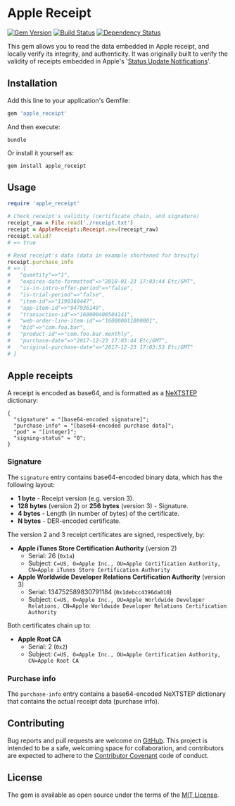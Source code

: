 # Apple Receipt

[![Gem Version](https://badge.fury.io/rb/apple_receipt.svg)](https://badge.fury.io/rb/apple_receipt)
[![Build Status](https://travis-ci.org/koenrh/apple_receipt.svg?branch=master)](https://travis-ci.org/koenrh/apple_receipt)
[![Dependency Status](https://beta.gemnasium.com/badges/github.com/koenrh/apple_receipt.svg)](https://beta.gemnasium.com/projects/github.com/koenrh/apple_receipt)

This gem allows you to read the data embedded in Apple receipt, and locally verify its integrity, and authenticity. It was originally built to verify the validity of receipts embedded in Apple's '[Status Update Notifications](https://developer.apple.com/library/content/documentation/NetworkingInternet/Conceptual/StoreKitGuide/Chapters/Subscriptions.html#//apple_ref/doc/uid/TP40008267-CH7-SW13)'.

## Installation

Add this line to your application's Gemfile:

```ruby
gem 'apple_receipt'
```

And then execute:

    bundle

Or install it yourself as:

    gem install apple_receipt

## Usage

```ruby
require 'apple_receipt'

# Check receipt's validity (certificate chain, and signature)
receipt_raw = File.read('./receipt.txt')
receipt = AppleReceipt::Receipt.new(receipt_raw)
receipt.valid?
# => true

# Read receipt's data (data in example shortened for brevity)
receipt.purchase_info
# => {
#   "quantity"=>"1",
#   "expires-date-formatted"=>"2018-01-23 17:03:44 Etc/GMT",
#   "is-in-intro-offer-period"=>"false",
#   "is-trial-period"=>"false",
#   "item-id"=>"1190360447",
#   "app-item-id"=>"947936149",
#   "transaction-id"=>"160000408504141",
#   "web-order-line-item-id"=>"160000011000001",
#   "bid"=>"com.foo.bar",
#   "product-id"=>"com.foo.bar.monthly",
#   "purchase-date"=>"2017-12-23 17:03:44 Etc/GMT",
#   "original-purchase-date"=>"2017-12-23 17:03:53 Etc/GMT"
# }
```

## Apple receipts

A receipt is encoded as base64, and is formatted as a [NeXTSTEP](https://en.wikipedia.org/wiki/Property_list#NeXTSTEP) dictionary:

```
{
  "signature" = "[base64-encoded signature]";
  "purchase-info" = "[base64-encoded purchase data]";
  "pod" = "[integer]";
  "signing-status" = "0";
}
```

### Signature

The `signature` entry contains base64-encoded binary data, which has the following layout:

- **1 byte** - Receipt version (e.g. version 3).
- **128 bytes** (version 2) or **256 bytes** (version 3) - Signature.
- **4 bytes** - Length (in number of bytes) of the certificate.
- **N bytes** - DER-encoded certificate.

The version 2 and 3 receipt certificates are signed, respectively, by:

- **Apple iTunes Store Certification Authority** (version 2)
	- Serial: 26 (`0x1a`)
	- Subject: `C=US, O=Apple Inc., OU=Apple Certification Authority, CN=Apple iTunes Store Certification Authority`
- **Apple Worldwide Developer Relations Certification Authority** (version 3)
	- Serial: 134752589830791184 (`0x1debcc4396da010`)
	- Subject: `C=US, O=Apple Inc., OU=Apple Worldwide Developer Relations, CN=Apple Worldwide Developer Relations Certification Authority`

Both certificates chain up to:

- **Apple Root CA**
	- Serial: 2 (`0x2`)
	- Subject: `C=US, O=Apple Inc., OU=Apple Certification Authority, CN=Apple Root CA`

### Purchase info

The `purchase-info` entry contains a base64-encoded NeXTSTEP dictionary that contains the actual receipt data (purchase info).

## Contributing

Bug reports and pull requests are welcome on [GitHub](https://github.com/koenrh/apple_receipt).
This project is intended to be a safe, welcoming space for collaboration, and
contributors are expected to adhere to the [Contributor Covenant](https://www.contributor-covenant.org)
code of conduct.

## License

The gem is available as open source under the terms of the [MIT License](https://opensource.org/licenses/MIT).
